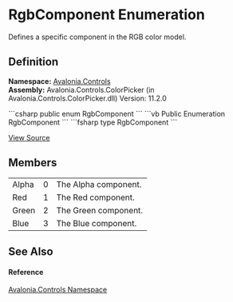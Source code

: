 # RgbComponent Enumeration


Defines a specific component in the RGB color model.



## Definition
**Namespace:** <a href="N_Avalonia_Controls">Avalonia.Controls</a>  
**Assembly:** Avalonia.Controls.ColorPicker (in Avalonia.Controls.ColorPicker.dll) Version: 11.2.0

<Tabs groupId="api-code-preview">
<TabItem value="csharp" label="C#">
```csharp
public enum RgbComponent
```
</TabItem>
<TabItem value="vb" label="VB">
```vb
Public Enumeration RgbComponent
```
</TabItem>
<TabItem value="fsharp" label="F#">
```fsharp
type RgbComponent
```
</TabItem>
</Tabs>



<a href="https://github.com/AvaloniaUI/Avalonia/tree/master/src/Avalonia.Controls.ColorPicker/RgbComponent.cs" title="View the source code">View Source</a>



## Members
<table>
<tr>
<td>Alpha</td>
<td>0</td>
<td>The Alpha component.</td>
</tr>
<tr>
<td>Red</td>
<td>1</td>
<td>The Red component.</td>
</tr>
<tr>
<td>Green</td>
<td>2</td>
<td>The Green component.</td>
</tr>
<tr>
<td>Blue</td>
<td>3</td>
<td>The Blue component.</td>
</tr>
</table>

## See Also


#### Reference
<a href="N_Avalonia_Controls">Avalonia.Controls Namespace</a>  

